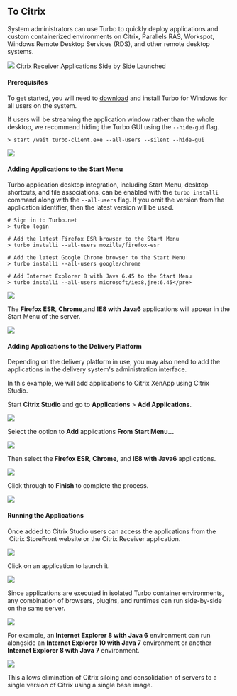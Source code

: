 ## To Citrix

System administrators can use Turbo to quickly deploy applications and custom containerized environments on Citrix, Parallels RAS, Workspot, Windows Remote Desktop Services (RDS), and other remote desktop systems.

![](/docs/deploying/to_citrix/citrix1.png)
Citrix Receiver Applications Side by Side Launched

#### Prerequisites

To get started, you will need to [download](https://turbo.net/download) and install Turbo for Windows for all users on the system.

If users will be streaming the application window rather than the whole desktop, we recommend hiding the Turbo GUI using the `--hide-gui` flag.
```
> start /wait turbo-client.exe --all-users --silent --hide-gui
```

![](/docs/deploying/to_citrix/citrix2.png)

#### Adding Applications to the Start Menu

Turbo application desktop integration, including Start Menu, desktop shortcuts, and file associations, can be enabled with the `turbo installi` command along with the `--all-users` flag. If you omit the version from the application identifier, then the latest version will be used.

```
# Sign in to Turbo.net
> turbo login 

# Add the latest Firefox ESR browser to the Start Menu
> turbo installi --all-users mozilla/firefox-esr

# Add the latest Google Chrome browser to the Start Menu
> turbo installi --all-users google/chrome

# Add Internet Explorer 8 with Java 6.45 to the Start Menu
> turbo installi --all-users microsoft/ie:8,jre:6.45</pre>
```

![](/docs/deploying/to_citrix/citrix3.png)

The **Firefox ESR**, **Chrome**,and **IE8 with Java6** applications will appear in the Start Menu of the server.

![](/docs/deploying/to_citrix/citrix4.png)

#### Adding Applications to the Delivery Platform

Depending on the delivery platform in use, you may also need to add the applications in the delivery system's administration interface.

In this example, we will add applications to Citrix XenApp using Citrix Studio.

Start **Citrix Studio** and go to **Applications** &gt; **Add Applications**.

![](/docs/deploying/to_citrix/citrix5.png)

Select the option to **Add** applications **From Start Menu...**

![](/docs/deploying/to_citrix/citrix6.png)

Then select the **Firefox ESR**, **Chrome**, and **IE8 with Java6** applications.

![](/docs/deploying/to_citrix/citrix7.png)

Click through to **Finish** to complete the process.

![](/docs/deploying/to_citrix/citrix8.png)

#### Running the Applications

Once added to Citrix Studio users can access the applications from the  Citrix StoreFront website or the Citrix Receiver application.

![](/docs/deploying/to_citrix/citrix9.png)

Click on an application to launch it.

![](/docs/deploying/to_citrix/citrix10.png)

Since applications are executed in isolated Turbo container environments, any combination of browsers, plugins, and runtimes can run side-by-side on the same server.

![](/docs/deploying/to_citrix/citrix11.png)

For example, an **Internet Explorer 8 with Java 6** environment can run alongside an **Internet Explorer 10 with Java 7** environment or another **Internet Explorer 8 with Java 7** environment.

![](/docs/deploying/to_citrix/citrix12.png)

This allows elimination of Citrix siloing and consolidation of servers to a single version of Citrix using a single base image.
